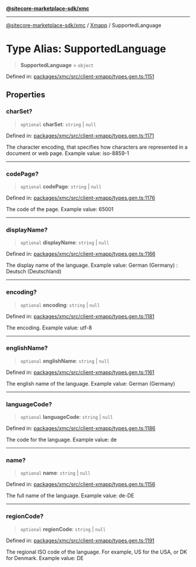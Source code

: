 [**@sitecore-marketplace-sdk/xmc**](../../../../README.md)

***

[@sitecore-marketplace-sdk/xmc](../../../../README.md) / [Xmapp](../README.md) / SupportedLanguage

# Type Alias: SupportedLanguage

> **SupportedLanguage** = `object`

Defined in: [packages/xmc/src/client-xmapp/types.gen.ts:1151](https://github.com/Sitecore/marketplace-sdk/blob/main/packages/xmc/src/client-xmapp/types.gen.ts#L1151)

## Properties

### charSet?

> `optional` **charSet**: `string` \| `null`

Defined in: [packages/xmc/src/client-xmapp/types.gen.ts:1171](https://github.com/Sitecore/marketplace-sdk/blob/main/packages/xmc/src/client-xmapp/types.gen.ts#L1171)

The character encoding, that specifies how characters are represented in a document or web page.
Example value: iso-8859-1

***

### codePage?

> `optional` **codePage**: `string` \| `null`

Defined in: [packages/xmc/src/client-xmapp/types.gen.ts:1176](https://github.com/Sitecore/marketplace-sdk/blob/main/packages/xmc/src/client-xmapp/types.gen.ts#L1176)

The code of the page.
Example value: 65001

***

### displayName?

> `optional` **displayName**: `string` \| `null`

Defined in: [packages/xmc/src/client-xmapp/types.gen.ts:1166](https://github.com/Sitecore/marketplace-sdk/blob/main/packages/xmc/src/client-xmapp/types.gen.ts#L1166)

The display name of the language.
Example value: German (Germany) : Deutsch (Deutschland)

***

### encoding?

> `optional` **encoding**: `string` \| `null`

Defined in: [packages/xmc/src/client-xmapp/types.gen.ts:1181](https://github.com/Sitecore/marketplace-sdk/blob/main/packages/xmc/src/client-xmapp/types.gen.ts#L1181)

The encoding.
Example value: utf-8

***

### englishName?

> `optional` **englishName**: `string` \| `null`

Defined in: [packages/xmc/src/client-xmapp/types.gen.ts:1161](https://github.com/Sitecore/marketplace-sdk/blob/main/packages/xmc/src/client-xmapp/types.gen.ts#L1161)

The english name of the language.
Example value: German (Germany)

***

### languageCode?

> `optional` **languageCode**: `string` \| `null`

Defined in: [packages/xmc/src/client-xmapp/types.gen.ts:1186](https://github.com/Sitecore/marketplace-sdk/blob/main/packages/xmc/src/client-xmapp/types.gen.ts#L1186)

The code for the language.
Example value: de

***

### name?

> `optional` **name**: `string` \| `null`

Defined in: [packages/xmc/src/client-xmapp/types.gen.ts:1156](https://github.com/Sitecore/marketplace-sdk/blob/main/packages/xmc/src/client-xmapp/types.gen.ts#L1156)

The full name of the language.
Example value: de-DE

***

### regionCode?

> `optional` **regionCode**: `string` \| `null`

Defined in: [packages/xmc/src/client-xmapp/types.gen.ts:1191](https://github.com/Sitecore/marketplace-sdk/blob/main/packages/xmc/src/client-xmapp/types.gen.ts#L1191)

The regional ISO code of the language. For example, US for the USA, or DK for Denmark.
Example value: DE
